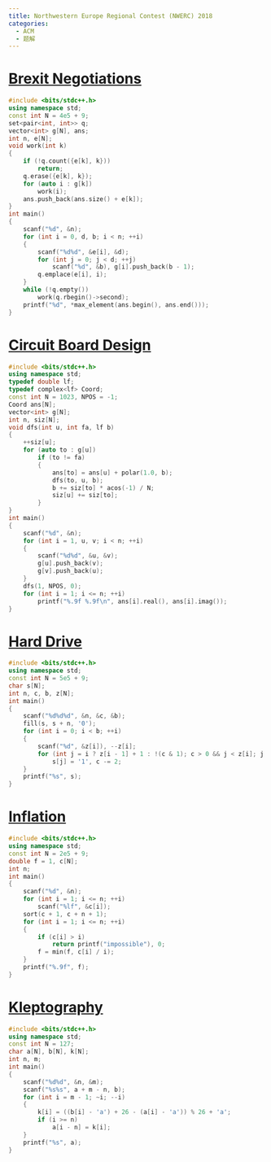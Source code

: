 ```yaml
---
title: Northwestern Europe Regional Contest (NWERC) 2018
categories:
  - ACM
  - 题解
---
```

# [Brexit Negotiations](https://vjudge.net/problem/Kattis-brexitnegotiations)
```cpp
#include <bits/stdc++.h>
using namespace std;
const int N = 4e5 + 9;
set<pair<int, int>> q;
vector<int> g[N], ans;
int n, e[N];
void work(int k)
{
	if (!q.count({e[k], k}))
		return;
	q.erase({e[k], k});
	for (auto i : g[k])
		work(i);
	ans.push_back(ans.size() + e[k]);
}
int main()
{
	scanf("%d", &n);
	for (int i = 0, d, b; i < n; ++i)
	{
		scanf("%d%d", &e[i], &d);
		for (int j = 0; j < d; ++j)
			scanf("%d", &b), g[i].push_back(b - 1);
		q.emplace(e[i], i);
	}
	while (!q.empty())
		work(q.rbegin()->second);
	printf("%d", *max_element(ans.begin(), ans.end()));
}
```
# [Circuit Board Design](https://vjudge.net/problem/Kattis-circuitdesign)
```cpp
#include <bits/stdc++.h>
using namespace std;
typedef double lf;
typedef complex<lf> Coord;
const int N = 1023, NPOS = -1;
Coord ans[N];
vector<int> g[N];
int n, siz[N];
void dfs(int u, int fa, lf b)
{
	++siz[u];
	for (auto to : g[u])
		if (to != fa)
		{
			ans[to] = ans[u] + polar(1.0, b);
			dfs(to, u, b);
			b += siz[to] * acos(-1) / N;
			siz[u] += siz[to];
		}
}
int main()
{
	scanf("%d", &n);
	for (int i = 1, u, v; i < n; ++i)
	{
		scanf("%d%d", &u, &v);
		g[u].push_back(v);
		g[v].push_back(u);
	}
	dfs(1, NPOS, 0);
	for (int i = 1; i <= n; ++i)
		printf("%.9f %.9f\n", ans[i].real(), ans[i].imag());
}
```
# [Hard Drive](https://vjudge.net/problem/Kattis-harddrive)
```cpp
#include <bits/stdc++.h>
using namespace std;
const int N = 5e5 + 9;
char s[N];
int n, c, b, z[N];
int main()
{
	scanf("%d%d%d", &n, &c, &b);
	fill(s, s + n, '0');
	for (int i = 0; i < b; ++i)
	{
		scanf("%d", &z[i]), --z[i];
		for (int j = i ? z[i - 1] + 1 : !(c & 1); c > 0 && j < z[i]; j += 2)
			s[j] = '1', c -= 2;
	}
	printf("%s", s);
}
```
# [Inflation](https://vjudge.net/problem/Kattis-inflation)
```cpp
#include <bits/stdc++.h>
using namespace std;
const int N = 2e5 + 9;
double f = 1, c[N];
int n;
int main()
{
	scanf("%d", &n);
	for (int i = 1; i <= n; ++i)
		scanf("%lf", &c[i]);
	sort(c + 1, c + n + 1);
	for (int i = 1; i <= n; ++i)
	{
		if (c[i] > i)
			return printf("impossible"), 0;
		f = min(f, c[i] / i);
	}
	printf("%.9f", f);
}
```
# [Kleptography](https://vjudge.net/problem/Kattis-kleptography)
```cpp
#include <bits/stdc++.h>
using namespace std;
const int N = 127;
char a[N], b[N], k[N];
int n, m;
int main()
{
	scanf("%d%d", &n, &m);
	scanf("%s%s", a + m - n, b);
	for (int i = m - 1; ~i; --i)
	{
		k[i] = ((b[i] - 'a') + 26 - (a[i] - 'a')) % 26 + 'a';
		if (i >= n)
			a[i - n] = k[i];
	}
	printf("%s", a);
}
```

